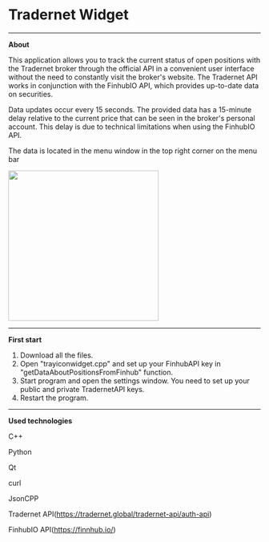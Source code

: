 # Tradernet Widget

***
__About__

This application allows you to track the current status of open positions with the Tradernet broker through the official API in a convenient user interface without the need to constantly visit the broker's website. The Tradernet API works in conjunction with the FinhubIO API, which provides up-to-date data on securities.

Data updates occur every 15 seconds. The provided data has a 15-minute delay relative to the current price that can be seen in the broker's personal account. This delay is due to technical limitations when using the FinhubIO API.

The data is located in the menu window in the top right corner on the menu bar

<img src="https://i.imgur.com/tV1JSSv.png" width="300">

***
__First start__
1. Download all the files.
2. Open "trayiconwidget.cpp" and set up your FinhubAPI key in "getDataAboutPositionsFromFinhub" function.
3. Start program and open the settings window. You need to set up your public and private TradernetAPI keys.
4. Restart the program.

***
__Used technologies__

C++

Python

Qt

curl

JsonCPP

Tradernet API(https://tradernet.global/tradernet-api/auth-api) 

FinhubIO API(https://finnhub.io/)

